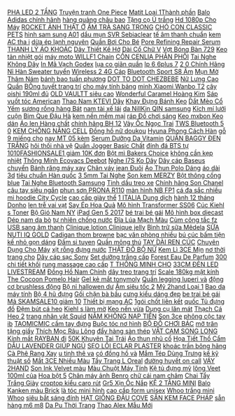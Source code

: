 [ PHA LED 2 TẦNG](https://cuahang1.github.io/p0/22/728/pha-led-2-tang-cho-ex150-mua-hang-online/) [ Truyện tranh One Piece](https://cuahang1.github.io/p0/0/62/truyen-tranh-one-piece-tap-94-bia-roi-mua-hang-online/) [ Matit Loại 1Thành phần](https://cuahang1.github.io/p0/12/391/tret-matit-loai-1thanh-phan-va-2-thanh-phan-son-oto-xe-may-mo-hinh-mua-hang-online/) [Balo Adidas chính hãnh](https://cuahang1.github.io/p0/16/552/balo-adidas-chinh-hanh-mua-hang-online/) [ hàng quảng châu bao](https://cuahang1.github.io/p0/1/673/tui-xach-nu-moc-khoa-hang-quang-chau-bao-chat-mua-hang-online/) [ Tặng cọ Ủ trắng](https://cuahang1.github.io/p0/11/252/moitang-co-u-trang-ca-phe-chinh-hang-mua-hang-online/) [ Hd 1080p Cho Máy](https://cuahang1.github.io/p0/17/951/webcam-hd-1080p-cho-may-tinh-mua-hang-online/) [ ROCKET ẢNH THẬT Ở](https://cuahang1.github.io/p0/18/139/balo-5theway-tiedye-rocket-anh-that-o-cuoi-mua-hang-online/) [ ẤM TRÀ SANG TRỌNG](https://cuahang1.github.io/p0/6/645/bo-am-chen-tra-coi-xay-luoi-kieu-co-cao-cap-bo-am-tra-sang-trong-9-mon-mua-hang-online/) [ CHÓ CON CLASSIC PETS](https://cuahang1.github.io/p0/19/662/thuc-an-cho-con-classic-pets-400g-mua-hang-online/) [ hình sam sung A01](https://cuahang1.github.io/p0/15/889/man-hinh-sam-sung-a01-nguyen-bo-mua-hang-online/) [ dầu mụn SVR Sebiaclear](https://cuahang1.github.io/p0/11/73/sua-rua-mat-chua-pha-danh-cho-da-hon-hop-da-dau-mun-svr-sebiaclear-gel-moussant-55ml-mua-hang-online/) [ tế âm thanh chuẩn](https://cuahang1.github.io/p0/10/897/tai-nghe-bluetooth-i12-tws-50-tai-nghe-i12-khong-day-ban-quoc-te-am-thanh-chuan-hifi-dung-cho-ios-android-mua-hang-online/) [ kem AC tha i](https://cuahang1.github.io/p0/20/634/1-hop-kem-ac-thai-arche-pearl-cream-mua-hang-online/) [ dừa ép lạnh nguyên](https://cuahang1.github.io/p0/1/630/dau-dua-ep-lanh-nguyen-chat-organic-250ml-viet-coco-mua-hang-online/) [ Quần Bơi Cho Bé](https://cuahang1.github.io/p0/17/221/quan-boi-cho-be-trai-mua-hang-online/) [ Pore Refining Repair Serum](https://cuahang1.github.io/p0/12/375/serum-tai-tao-lo-chan-long-skeyndor-clear-balance-pore-refining-repair-serum-50ml-mua-hang-online/) [ THANH LÝ ÁO KHOÁC](https://cuahang1.github.io/p0/20/927/thanh-ly-ao-khoac-thu-mua-hang-online/) [ Dây Thiết Kế Hở](https://cuahang1.github.io/p0/2/976/ao-co-yem-cot-day-thiet-ke-ho-lung-thoi-trang-nu-quyen-ru-mua-hang-online/) [ Dài Cổ Chữ V](https://cuahang1.github.io/p0/11/277/xiaozhainv-ao-len-tay-dai-co-chu-v-dang-rong-hoa-tiet-soc-ngang-nang-dong-theo-phong-cach-han-quoc-hop-thoi-trang-mua-hang-online/) [ Vợt Bóng Bàn 729](https://cuahang1.github.io/p0/22/531/vot-bong-ban-729-2040s-mua-hang-online/) [ Keo tản nhiệt gói](https://cuahang1.github.io/p0/17/854/keo-tan-nhiet-goi-nho-mua-hang-online/) [ máy moto WILLF1 Chain](https://cuahang1.github.io/p0/16/451/chai-xit-suong-sen-boi-tron-sen-xe-may-moto-willf1-chain-lube-400ml-tang-kem-ban-chai-ve-sinh-sen-3d-mua-hang-online/) [ CỒN CENLIA PHÂN PHỐI](https://cuahang1.github.io/p0/6/406/toner-khong-con-cenlia-phan-phoi-chinh-hang-mua-hang-online/) [ Tai Nghe Không Dây](https://cuahang1.github.io/p0/9/78/tai-nghe-khong-day-bluetooth-cao-cap-phien-ban-hoco-pro-dinh-vi-doi-ten-dung-cho-ios-va-androi-mua-hang-online/) [ In Mã Vạch Godex](https://cuahang1.github.io/p0/15/998/may-in-ma-vach-godex-g500-mua-hang-online/) [ lụa co giãn quần](https://cuahang1.github.io/p0/0/637/quan-au-nam-gman-ong-con-theu-hoa-tiet-vai-lua-co-gianquan-tay-nam-khong-nhan-khong-xu-3-mauqato-mua-hang-online/) [ Ip 6 6plus 7](https://cuahang1.github.io/p0/13/328/freeship-kinh-cuong-luc-iphone-15d-cho-dong-ip-66plus77plus88plusxxsxs-max1111pro-maxip1212pro12-promax-mua-hang-online/) [ 2 0 Chính Hãng](https://cuahang1.github.io/p0/18/359/cap-usb-20-chinh-hang-ugreen-us102-mua-hang-online/) [Nỉ Hàn Sweater tuyển](https://cuahang1.github.io/p0/1/405/ni-han-sweater-tuyen-mua-hang-online/) [ Wireless 2 4G Cáp](https://cuahang1.github.io/p0/21/606/rk987-new-hotswap-ban-phim-co-royal-kludge-rk987-ket-noi-3-thiet-bi-bluetooth-50-wireless-24g-cap-type-c-mua-hang-online/) [ Bluetooth Sport S8 Âm](https://cuahang1.github.io/p0/9/250/tai-nghe-bluetooth-sport-s8-am-thanh-sieu-bass-tai-nghe-khong-day-mua-hang-online/) [ Mụn Mờ Thâm Nám](https://cuahang1.github.io/p0/8/691/chinh-hang-vien-uong-biocystine-vien-uong-dep-da-dep-toc-giam-mun-mo-tham-nam-chong-lao-hoa-mua-hang-online/) [ bánh bao tuấn phương](https://cuahang1.github.io/p0/10/505/bot-banh-bao-tuan-phuong-400g-co-men-no-mua-hang-online/) [ DOT TO DOT CHEZBEBE](https://cuahang1.github.io/p0/19/635/chan-long-tuyet-dot-to-dot-chezbebe-90x130-cm-made-in-korea-ib-chon-mau-mua-hang-online/) [ Nữ Lưng Cao Quần](https://cuahang1.github.io/p0/7/941/quan-jean-nu-lung-cao-quan-skinny-de-phoi-do-quan-bo-cam-ket-giat-khong-phai-mau-mua-hang-online/) [ BÔng tuyết trang trí](https://cuahang1.github.io/p0/20/109/bong-tuyet-trang-tri-noel-mua-hang-online/) [ cho máy tính bảng](https://cuahang1.github.io/p0/6/631/op-bao-ve-trong-suot-cho-may-tinh-bang-samsung-tab-s7-fe-s7-a7-lite-s6lite-mua-hang-online/) [ minh Xiaomi Wanbo T2](https://cuahang1.github.io/p0/10/438/may-chieu-thong-minh-xiaomi-wanbo-t2-max-1080p-phien-ban-quoc-te-ket-noi-wifi-mini-nho-gon-chinh-hang-minh-tin-shop-mua-hang-online/) [ cây oishi 190ml đủ](https://cuahang1.github.io/p0/10/975/10-goi-nuoc-trai-cay-oishi-190ml-du-8-vi-mua-hang-online/) [ OLD VAULTT siêu cao](https://cuahang1.github.io/p0/8/656/tang-billtathopday-giay-old-vaultt-sieu-cao-cap-nam-nu-mua-hang-online/) [ Wonderful Caramel Hoàng Kim](https://cuahang1.github.io/p0/11/686/tran-chau-wonderful-caramel-hoang-kim-goi-1kg-mua-hang-online/) [ Sáp vuốt tóc American](https://cuahang1.github.io/p0/15/874/sap-vuot-toc-american-crew-fiber-85g-mua-hang-online/) [ Thao Nam KTEVI Dây](https://cuahang1.github.io/p0/11/571/dong-ho-the-thao-nam-ktevi-day-da-cao-cap-mua-hang-online/) [ Khay Đựng Bánh Kẹo](https://cuahang1.github.io/p0/10/895/bo-khay-dung-banh-keo-3-tang-xinh-xan-mua-hang-online/) [ Dắt Mèo Cổ Yếm](https://cuahang1.github.io/p0/17/470/day-dat-meo-co-yem-du-mau-mua-hang-online/) [ sương rồng hàng Bát](https://cuahang1.github.io/p0/8/634/chau-gom-su-kim-cuong-trong-cay-canh-mini-sen-da-suong-rong-hang-bat-trang-men-dep-7x9cm-mua-hang-online/) [ nam tài xế lái](https://cuahang1.github.io/p0/7/450/mat-kinh-cho-nam-tai-xe-lai-o-to-mua-hang-online/) [ da NillKin QIN samsung](https://cuahang1.github.io/p0/20/221/bao-da-nillkin-qin-samsung-a30-mua-hang-online/) [Kích mí lưới cuộn](https://cuahang1.github.io/p0/20/689/kich-mi-luoi-cuon-mua-hang-online/) [ Bim Que Đậu Hà](https://cuahang1.github.io/p0/20/743/1kg-bim-que-dau-ha-lan-mua-hang-online/) [ kem nền mềm mại](https://cuahang1.github.io/p0/6/813/mut-tan-kem-nen-mem-mai-va-tien-loi-cho-phai-dep-mua-hang-online/) [ ráp Đồ chơi sáng](https://cuahang1.github.io/p0/4/284/mo-hinh-3d-giay-tu-lap-rap-do-choi-sang-tao-mo-hinh-nha-pho-mua-hang-online/) [ Keo mxbon Keo dán](https://cuahang1.github.io/p0/0/531/keo-mxbon-keo-dan-mong-tay-mxbon-mua-hang-online/) [ Áo len Hàng chất](https://cuahang1.github.io/p0/4/574/cadigan-ao-cardigan-ao-len-hang-chat-luong-cao-mua-hang-online/) [ chính hãng BH 12](https://cuahang1.github.io/p0/1/361/nhiet-ke-dien-tu-hong-ngoai-cam-ung-do-tran-da-nang-infrared-ck-t1502-chinh-hang-bh-12-thang-mua-hang-online/) [ Vảy Ốc Ngọc Trai](https://cuahang1.github.io/p0/6/129/ma-2010fmcgsale-giam-8-don-500k-cay-vay-oc-ngoc-trai-rotala-pearl-mua-hang-online/) [ TWS Bluetooth 5 0](https://cuahang1.github.io/p0/5/946/tai-nghe-i12-tws-bluetooth-50-cam-ung-mua-hang-online/) [ KEM CHỐNG NẮNG CELL](https://cuahang1.github.io/p0/20/137/kem-chong-nang-cell-fusion-c-mua-hang-online/) [ Đồng hồ nữ doukou](https://cuahang1.github.io/p0/2/264/dong-ho-nu-doukou-ulzzang-mua-hang-online/) [ Hyuna Phong Cách Hàn](https://cuahang1.github.io/p0/5/962/vo-cotton-co-cao-in-chu-hyuna-phong-cach-han-quoc-mua-hang-online/) [ gỗ 9 miếng cho](https://cuahang1.github.io/p0/10/414/do-choi-xep-hinh-tranh-ghep-go-9-mieng-cho-be-phat-trien-tri-tue-mua-hang-online/) [ nay MT 05 kèm](https://cuahang1.github.io/p0/11/971/tui-xach-deo-cheo-nu-hot-nhat-hien-nay-mt-05-kem-anh-va-video-that-mua-hang-online/) [ Serum Dưỡng Da Vitamin](https://cuahang1.github.io/p0/19/896/serum-duong-da-vitamin-c-mua-hang-online/) [QUẦN BAGGY ĐEN TRẮNG](https://cuahang1.github.io/p0/17/218/quan-baggy-den-trang-mua-hang-online/) [ hôi thối nhà vệ](https://cuahang1.github.io/p0/21/973/-mua-hang-online/) [ Quần Jogger Basic Chất](https://cuahang1.github.io/p0/0/120/quan-jogger-basic-chat-nhung-tam-hang-dat-truoc-mua-hang-online/) [ đính đá BTS tự](https://cuahang1.github.io/p0/4/220/tranh-dinh-da-bts-tu-lam-qua-luu-niem-postcard-poster-bts-mua-hang-online/) [ 1010FASHIONSALE1 giảm 10K đơn](https://cuahang1.github.io/p0/2/434/ma-1010fashionsale1-giam-10k-don-50k-ao-khoac-sanlutoz-giup-giu-am-vao-mua-dong-cho-be-gai-mua-hang-online/) [ Bột mì Bakers Choice](https://cuahang1.github.io/p0/11/101/bot-mi-bakers-choice-13-bot-mi-so-13-mua-hang-online/) [ không cần kẹp nhiệt](https://cuahang1.github.io/p0/11/449/thuoc-duoi-ep-toc-tai-nha-khong-can-kep-nhiet-nha-hatao-100ml-mua-hang-online/) [ Thông Minh Ecovacs Deebot](https://cuahang1.github.io/p0/7/400/robot-hut-bui-lau-nha-thong-minh-ecovacs-deebot-ozmo-u2-pro-luc-hut-1600pa-ban-quoc-te-bao-hanh-12-thang-mua-hang-online/) [ Nghe I7S Ko Dây](https://cuahang1.github.io/p0/12/973/tai-nghe-i7s-ko-day-ket-noi-bluetooth-tai-nghe-i7s-50-phien-ban-moi-nhat-2019-tinh-nang-vuot-troi-mua-hang-online/) [ Dây cáp Baseus chuyển](https://cuahang1.github.io/p0/0/485/day-cap-baseus-chuyen-doi-dau-cam-type-c-sang-cong-am-thanh-35mm-mua-hang-online/) [ Bánh răng máy xay](https://cuahang1.github.io/p0/16/163/banh-rang-may-xay-sunhouse-5li-mua-hang-online/) [ Chân váy jean Đuôi](https://cuahang1.github.io/p0/3/829/chan-vay-jean-duoi-ca-lung-cao-dang-chu-a-thoi-trang-xuan-he-mua-hang-online/) [ Áo Thun Polo Dáng](https://cuahang1.github.io/p0/8/379/ao-thun-polo-dang-rong-m-2xl-tay-ngan-phong-cach-han-quoc-thich-hop-voi-ban-nu-duoi-100kg-mua-hang-online/) [áo dài 3d](https://cuahang1.github.io/p0/21/623/ao-dai-3d-mua-hang-online/) [ tiêu chuẩn Hàn quốc](https://cuahang1.github.io/p0/8/721/khau-trang-dn-mask-tieu-chuan-han-quoc-kf94-goi-5-chiec-mua-hang-online/) [ 3 5mm Tai Nghe](https://cuahang1.github.io/p0/10/26/dau-cam-usb-35mm-tai-nghe-co-day-soyto-sy440-kem-mic-xoay-360-do-mua-hang-online/) [Son kem MERZY](https://cuahang1.github.io/p0/17/40/son-kem-merzy-mua-hang-online/) [ Bột thông cống blue](https://cuahang1.github.io/p0/19/137/bot-thong-cong-blue-100gram-mua-hang-online/) [ Tai Nghe Bluetooth Samsung](https://cuahang1.github.io/p0/4/465/tai-nghe-bluetooth-samsung-uflex-chong-on-khong-day-the-thao-cao-cap-bh-12-thang-mua-hang-online/) [Tinh dầu treo xe](https://cuahang1.github.io/p0/22/237/tinh-dau-treo-xe-mua-hang-online/) [ Chính hãng Son Chanel](https://cuahang1.github.io/p0/8/474/chinh-hang-son-chanel-rouge-coco-flash-hydrating-vibrant-shine-lip-color-128-mood-mua-hang-online/) [ câu tay siêu ngắn](https://cuahang1.github.io/p0/17/321/can-cau-tay-sieu-ngan-okima-mua-hang-online/) [ phun sơn PRONA R110](https://cuahang1.github.io/p0/16/133/sung-phun-son-prona-r110-g13-mua-hang-online/) [ màn hình NB FP1](https://cuahang1.github.io/p0/11/669/kep-man-hinh-nb-fp1-17-27-inch-su-dung-cho-man-hinh-khong-co-oc-chuan-vesa-co-the-lap-cung-nb-f80-nb-h80-mua-hang-online/) [ cá đa sắc nhiều](https://cuahang1.github.io/p0/15/523/bo-10-phao-cau-ca-da-sac-nhieu-kich-thuoc-chuyen-dung-mua-hang-online/) [ mi hoodie City Cycle](https://cuahang1.github.io/p0/5/209/ao-khoac-so-mi-hoodie-city-cycle-ao-chong-nang-nam-nu-unisex-form-rong-local-brand-mua-hang-online/) [ cao cấp giày thể](https://cuahang1.github.io/p0/17/586/giay-snk-lv-nam-cao-cap-giay-the-thao-nam-tang-chieu-cao-hang-fullbox-mua-hang-online/) [ 1 ITALIA Dung dịch](https://cuahang1.github.io/p0/4/887/dung-dich-ve-sinh-phu-nuban-chay-so-1-italia-dung-dich-ve-sinh-chilly-delicato-ngan-mui-khang-khuan-diu-nhe-chai-200ml-mua-hang-online/) [ hành 12 tháng Donho](https://cuahang1.github.io/p0/5/6/rolexvien-tron-dong-ho-nam-rolex-hang-cao-cap-day-duc-dac-khong-bay-mau-bao-hanh-12-thang-donhorolex-mua-hang-online/) [ len trễ vai vạt](https://cuahang1.github.io/p0/2/710/san-ao-len-tre-vai-vat-gap-better-mua-hang-online/) [ Say Ép Hoa Quả](https://cuahang1.github.io/p0/16/947/may-say-ep-hoa-qua-bang-tay-mua-hang-online/) [ Mô hình Transformer SS06](https://cuahang1.github.io/p0/13/852/mo-hinh-transformer-ss06-starscream-mua-hang-online/) [ Cúc Kiehl s Toner](https://cuahang1.github.io/p0/1/576/toner-hoa-cuc-kiehls-250ml-500ml-sua-rua-mat-hoa-cuc-kiehls-toner-kiehls-hang-chinh-hang-du-bill-mua-hang-online/) [ Bộ Gió Nam NY](https://cuahang1.github.io/p0/11/941/sale-soc-bo-gio-nam-ny-cao-cap-lot-luoi-mua-hang-online/) [ iPad Gen 5 2017](https://cuahang1.github.io/p0/18/503/ipad-gen-5-2017-su-dung-wifi-32g-mua-hang-online/) [ bé trai bé gái](https://cuahang1.github.io/p0/23/267/ao-muji-xuat-nhat-cho-be-trai-be-gai-chat-cotton-xuat-xin-mua-hang-online/) [ Mô hình box diecast](https://cuahang1.github.io/p0/3/786/mo-hinh-box-diecast-118-miniature-mua-hang-online/) [Dép nam da bò](https://cuahang1.github.io/p0/15/988/dep-nam-da-bo-mua-hang-online/) [ tự nhiên chống nước](https://cuahang1.github.io/p0/10/146/mascara-lam-day-va-dai-mi-tu-nhien-chong-nuoc-chong-mo-hoi-lau-troi-thich-hop-cho-nguoi-moi-bat-dau-mua-hang-online/) [ Đĩa Lúa Mạch Màu](https://cuahang1.github.io/p0/3/549/set-8-dia-lua-mach-mau-pastel-mua-hang-online/) [Cùm công tắc fz](https://cuahang1.github.io/p0/18/941/cum-cong-tac-fz-mua-hang-online/) [ USB sang âm thanh](https://cuahang1.github.io/p0/13/730/day-chuyen-usb-sang-am-thanh-3d-51-mua-hang-online/) [ Clinique lotion Clinique jelly](https://cuahang1.github.io/p0/3/855/kem-duong-am-clinique-gel-clinique-lotion-clinique-jelly-125ml-200ml-mua-hang-online/) [ Bình trữ sữa Mêdela](https://cuahang1.github.io/p0/20/844/binh-tru-sua-medela-250ml-mua-hang-online/) [ SỮA NUTI IQ GOLD](https://cuahang1.github.io/p0/21/716/sua-nuti-iq-gold-step-3-900g-mua-hang-online/) [Cadigan thom browne](https://cuahang1.github.io/p0/13/500/cadigan-thom-browne-mua-hang-online/) [ bạc văn phòng nhiều](https://cuahang1.github.io/p0/15/635/chieu-bac-van-phong-nhieu-kich-thuoc-mua-hang-online/) [ bú cúc bấm tiện](https://cuahang1.github.io/p0/7/493/ao-nguc-cho-con-bu-cuc-bam-tien-loi-mua-hang-online/) [ kế nhỏ gọn dáng](https://cuahang1.github.io/p0/9/965/may-ep-cham-may-ep-trai-cay-hoa-qua-toc-do-cham-thiet-ke-nho-gon-dang-tien-loi-mua-hang-online/) [Đầm si tuyen](https://cuahang1.github.io/p0/19/613/dam-si-tuyen-mua-hang-online/) [Quần mông thú](https://cuahang1.github.io/p0/15/355/quan-mong-thu-mua-hang-online/) [ TAY DÀI REN CÚC](https://cuahang1.github.io/p0/4/451/ao-croptop-tay-dai-ren-cuc-that-a2-mua-hang-online/) [ Chuyên Dụng Cho Máy](https://cuahang1.github.io/p0/16/779/day-deo-vai-mau-den-chuyen-dung-cho-may-anh-dslr-mua-hang-online/) [ xịt rỗng đựng nước](https://cuahang1.github.io/p0/11/559/binh-xit-rong-dung-nuoc-khu-trung-dung-tich-38ml-mua-hang-online/) [ THẬT ĐỒ BỘ NỮ](https://cuahang1.github.io/p0/4/944/do-bo-kate-co-beo-in-hinh-anh-that-do-bo-nu-do-bo-mac-nha-do-bo-bo-sua-bo-kate-in-hinh-mua-hang-online/) [ Kem Lì 3CE Mịn](https://cuahang1.github.io/p0/1/95/son-kem-li-3ce-min-nhe-nhu-may-4g-mua-hang-online/) [ nơ thời trang cho](https://cuahang1.github.io/p0/5/154/kep-toc-no-thoi-trang-cho-nu-mua-hang-online/) [Dây cáp sạc Sony](https://cuahang1.github.io/p0/20/781/day-cap-sac-sony-mua-hang-online/) [ Set dưỡng trắng cấp](https://cuahang1.github.io/p0/4/79/san-set-duong-trang-cap-am-8-cup-water-mua-hang-online/) [ Forest Eau De Parfum](https://cuahang1.github.io/p0/3/682/nuoc-hoa-vung-kin-nu-midnight-forest-eau-de-parfum-luu-huong-lau-chai-10ml-loli-the-wolf-mua-hang-online/) [ 300 chi tiết khối](https://cuahang1.github.io/p0/1/333/bo-do-choi-xep-hinh-lego-sieu-chac-300-chi-tiet-khoi-xay-dung-kim-cuong-mua-hang-online/) [ rung massage cao cấp](https://cuahang1.github.io/p0/0/911/bao-hanh-2-nam-may-rua-mat-rung-massage-cao-cap-maseki-nhat-ban-tri-mun-va-cham-soc-da-mat-mua-hang-online/) [ T THÔNG MINH CHO](https://cuahang1.github.io/p0/12/37/bo-lego-520-chi-tiet-thong-minh-cho-be-mua-hang-online/) [ 33CM ĐÈN LED LIVESTREAM](https://cuahang1.github.io/p0/3/699/den-tro-sang-quay-tiktok-video-livestream-size-2m-30cm-33cm-den-led-livestream-30cm-33cm-mua-hang-online/) [ Đồng Hồ Nam Chính](https://cuahang1.github.io/p0/0/780/dong-ho-nam-chinh-hang-wwoor-8829-day-thep-manh-cao-cap-mua-hang-online/) [ dây treo trang trí](https://cuahang1.github.io/p0/14/937/day-treo-trang-tri-tet-mua-hang-online/) [ Scale 180kg mặt kính](https://cuahang1.github.io/p0/2/493/hang-chinh-hang-can-suc-khoe-dien-tu-personal-scale-180kg-mat-kinh-cuong-luc-hinh-heo-hong-de-thuong-can-dien-tu-mua-hang-online/) [ The Cocoon Pomelo Hair](https://cuahang1.github.io/p0/20/621/nuoc-duong-toc-giam-gay-rung-va-lam-mem-toc-tinh-dau-buoi-the-cocoon-pomelo-hair-tonic-140ml-mua-hang-online/) [ Gel kẻ mắt tonymoly](https://cuahang1.github.io/p0/0/976/gel-ke-mat-tonymoly-backstage-gel-eyeliner-mua-hang-online/) [ Quần legging luperi và](https://cuahang1.github.io/p0/14/310/combo-quan-legging-luperi-va-zara-size-xl-mua-hang-online/) [ động cơ brushless động](https://cuahang1.github.io/p0/11/337/dong-co-khong-choi-than-dong-co-brushless-dong-co-bldc-thanh-ly-mua-hang-online/) [ Bộ nỉ hallowen dư](https://cuahang1.github.io/p0/9/106/bo-ni-hallowen-du-xin-cho-be-mua-hang-online/) [ Ấm siêu tốc 2](https://cuahang1.github.io/p0/18/582/am-sieu-toc-2-lop-mua-hang-online/) [ Mỹ 2hand Loại 1](https://cuahang1.github.io/p0/5/225/ao-phong-my-2hand-loai-1-ao-2hand-thun-my-mua-hang-online/) [ Bao da máy tính](https://cuahang1.github.io/p0/9/577/bao-da-may-tinh-bang-hoa-tiet-dang-yeu-cho-samsung-galaxy-tab-s7-fe-sm-t730-t735-t736-mua-hang-online/) [ Bộ 4 hũ đựng](https://cuahang1.github.io/p0/11/970/bo-4-hu-dung-gia-vi-kem-khay-va-thia-xinh-mua-hang-online/) [ Gối chặn bà bầu](https://cuahang1.github.io/p0/18/459/goi-ba-bau-goi-chan-ba-bau-hot-mua-hang-online/) [ cưng kiểu dáng đẹp](https://cuahang1.github.io/p0/4/656/vong-co-danh-cho-thu-cung-kieu-dang-dep-mat-mp0050-mua-hang-online/) [ be trai bé gái](https://cuahang1.github.io/p0/7/327/bo-len-dai-tay-thu-dong-cho-be-trai-be-gai-chat-thun-len-gan-minky-mom-chat-cuc-dep-mua-hang-online/) [ Mã SKAMSALE10 giảm 10](https://cuahang1.github.io/p0/3/754/ma-skamsale10-giam-10-don-200k-giay-cv-taobao-nhieu-mau-de-cao-mui-bong-full-box-mua-hang-online/) [ Thiết bị mạng AC](https://cuahang1.github.io/p0/12/125/tp-link-bo-phat-wifi-khong-day-thiet-bi-mang-ac-1200mbps-archer-c50-ac-750mbps-dir-806a-hang-chinh-hang-mua-hang-online/) [ 1gói chốt liên kết](https://cuahang1.github.io/p0/16/126/100-bo-1goi-chot-lien-ket-oc-cam-cariny-mua-hang-online/) [ quốc Tủ đựng đồ](https://cuahang1.github.io/p0/22/920/freeship-toan-quoc-tu-dung-do-mdf-cao-cap-malm-5-tang-thiet-ke-bac-au-thoi-thuong-tu-scandi-home-mua-hang-online/) [Đệm bút cá heo](https://cuahang1.github.io/p0/14/269/dem-but-ca-heo-mua-hang-online/) [ Kiehl s làm mờ](https://cuahang1.github.io/p0/1/41/serum-kiehls-lam-mo-tham-nam-kiehls-clearly-corrective-dark-spot-mua-hang-online/) [Keo nến vừa](https://cuahang1.github.io/p0/17/12/keo-nen-vua-mua-hang-online/) [ Dụng cụ lăn mát](https://cuahang1.github.io/p0/6/365/dung-cu-lan-mat-xa-ngon-tay-tien-loi-mua-hang-online/) [ Thạch Cá Heo 2](https://cuahang1.github.io/p0/18/190/thach-ca-heo-25kg-mua-hang-online/) [ trang nhân vật Squid](https://cuahang1.github.io/p0/8/938/bo-do-hoa-trang-nhan-vat-squid-game-merch-phong-cach-han-quoc-thoi-trang-2021-mua-hang-online/) [ NĂM KHÔNG NẠP TIỀN](https://cuahang1.github.io/p0/0/504/sim-4g-vina-tron-goi-1-nam-khong-nap-tien-tu-5gb-120gb-data-toc-do-cao-mien-phi-mua-hang-online/) [Son 3ce](https://cuahang1.github.io/p0/13/742/son-3ce-mua-hang-online/) [ phông cộc tay ib](https://cuahang1.github.io/p0/0/742/ao-phong-coc-tay-ib-mau-mua-hang-online/) [ TAOMICMIC cầm tay đựng](https://cuahang1.github.io/p0/16/956/vi-nu-nhieu-ngan-mini-taomicmic-cam-tay-dung-tien-nho-gon-bo-tui-lot-store-vd406-mua-hang-online/) [ Buộc tóc nơ hình](https://cuahang1.github.io/p0/15/923/buoc-toc-no-hinh-hoa-cuc-mua-hang-online/) [ BỘ ĐỒ CHƠI BÁC](https://cuahang1.github.io/p0/19/680/bo-do-choi-bac-si-mua-hang-online/) [ mỡ trăn tặng giấy](https://cuahang1.github.io/p0/16/804/chinh-hang-combo-triet-long-vinh-vien-gom-2-san-pham-1-wax-long-tay-long-1-tinh-chat-mo-tran-tang-giay-wax-que-mua-hang-online/) [ Thích Mọc Râu Lông](https://cuahang1.github.io/p0/8/776/thuoc-kich-thich-moc-rau-long-toc-thai-lan-snor-mua-hang-online/) [ đẩy hàng sàn thép](https://cuahang1.github.io/p0/9/411/sieu-tai-trong-xe-day-hang-san-thep-trong-tai-200kg-gap-gon-mua-hang-online/) [VẮT CAM SONG LONG](https://cuahang1.github.io/p0/14/177/vat-cam-song-long-mua-hang-online/) [ Kính mắt RAYBAN đi](https://cuahang1.github.io/p0/22/105/kinh-mat-rayban-di-dem-mua-hang-online/) [ 50K Khuyên Tai Trái](https://cuahang1.github.io/p0/2/44/ma-1010fashionsale1-giam-10k-don-50k-khuyen-tai-trai-tim-dinh-ngoc-trai-phong-cach-han-quoc-mua-hang-online/) [ Áo thun nhũ cổ](https://cuahang1.github.io/p0/18/734/ao-thun-nhu-co-ba-phan-mua-hang-online/) [ Họa Tiết Thổ Cẩm](https://cuahang1.github.io/p0/18/172/khan-choang-hoa-tiet-tho-cam-di-bien-sang-chanh-mua-hang-online/) [ DẦU LAVENDER GIÚP NGỦ](https://cuahang1.github.io/p0/19/556/dau-lavender-giup-ngu-ngon-mua-hang-online/) [ SẸO LỒI ECLAR PLASTER](https://cuahang1.github.io/p0/14/732/mieng-ep-seo-loi-eclar-plaster-hisamitsu-nhat-ban-mua-hang-online/) [ khoác trần bông hãng](https://cuahang1.github.io/p0/8/283/ao-khoac-tran-bong-hang-moon-mua-hang-online/) [ Cà Phê Rang Xay](https://cuahang1.github.io/p0/5/724/ca-phe-rang-xay-sanh-dieu-highlands-coffee-200ggoi-mua-hang-online/) [ u tinh thê va](https://cuahang1.github.io/p0/15/802/serum-duong-da-chong-lao-hoa-hc-healthycare-serum-nhau-cuu-tinh-the-vang-mua-hang-online/) [ có đồng hồ và](https://cuahang1.github.io/p0/12/833/hop-dung-giay-an-tren-o-to-3-chuc-nang-co-dong-ho-va-bang-so-dien-thoai-s043-mua-hang-online/) [ Mắm Tép Dùng Trưng](https://cuahang1.github.io/p0/22/777/mam-tep-dung-trung-thit-1kg-ba-lang-mua-hang-online/) [ kế kỹ thuật số](https://cuahang1.github.io/p0/7/87/volt-ke-ky-thuat-so-hien-thi-led-dc-0-30v-cho-xe-hoi-mua-hang-online/) [ Mắt 3CE Nhiều Màu](https://cuahang1.github.io/p0/15/607/bang-phan-mat-3ce-nhieu-mau-tone-am-va-lanh-85g-mua-hang-online/) [ Tẩy Trang L Oreal](https://cuahang1.github.io/p0/1/647/ma-fmcgmall-giam-8-don-tu-250k-tay-trang-loreal-paris-skincare-micellar-400ml-mua-hang-online/) [ đường huyết on call](https://cuahang1.github.io/p0/7/58/que-thu-duong-huyet-on-call-plus-nhap-khau-chinh-hang-mua-hang-online/) [VÁY 2HAND](https://cuahang1.github.io/p0/19/99/vay-2hand-mua-hang-online/) [Son Ink Velvet màu](https://cuahang1.github.io/p0/17/660/son-ink-velvet-mau-mua-hang-online/) [ Màu Chuột Máy Tính](https://cuahang1.github.io/p0/12/181/chuot-led-gaming-doi-mau-chuot-may-tinh-co-day-choi-game-den-led-7-mau-sieu-dep-mua-hang-online/) [ Kệ tủ đựng mỹ](https://cuahang1.github.io/p0/21/773/sale-soc-ke-tu-dung-my-pham-do-trang-diem-trong-suot-4-tang-tashuan-ts-5338-mua-hang-online/) [ lông Veet 100ml của](https://cuahang1.github.io/p0/2/528/kem-tay-long-veet-100ml-cua-phap-mua-hang-online/) [Hoa bột 5](https://cuahang1.github.io/p0/16/743/hoa-bot-5-mua-hang-online/) [ Chân máy ảnh Benro](https://cuahang1.github.io/p0/22/179/chan-may-anh-benro-t600ex-mua-hang-online/) [ chữ cái nam châm](https://cuahang1.github.io/p0/17/653/bo-chu-cai-nam-cham-antona-mua-hang-online/) [ Chai Tẩy Trắng Giày](https://cuahang1.github.io/p0/20/209/chai-tay-trang-giay-cuc-nhanh-cuc-trang-mua-hang-online/) [ croptop kiểu caro rút](https://cuahang1.github.io/p0/11/176/ao-croptop-kieu-caro-rut-nguc-thoi-trang-mua-hang-online/) [ Gr5 Xịn Ốc Nắp](https://cuahang1.github.io/p0/6/57/oc-titan-gr5-xin-oc-nap-dau-zin-mua-hang-online/) [ KỆ 2 TẦNG MINI](https://cuahang1.github.io/p0/5/999/freeship-ke-2-tang-mini-da-nang-nha-bep-nha-tam-giao-mau-ngau-nhien-mua-hang-online/) [Balo Kanken màu Brick](https://cuahang1.github.io/p0/20/486/balo-kanken-mau-brick-mua-hang-online/) [ là tóc mini hình](https://cuahang1.github.io/p0/3/22/may-duoi-la-toc-mini-hinh-cute-mua-hang-online/) [ cao cấp form unisex](https://cuahang1.github.io/p0/20/213/mu-bucket-tron-non-tai-beo-vanh-tron-tron-chat-nhung-tam-cao-cap-form-unisex-nam-nu-n14-mua-hang-online/) [ Whoo trắng mini Whoo](https://cuahang1.github.io/p0/2/163/set-whoo-trang-mini-whoo-seol-radiant-white-special-gift-set-hang-cty-date2023-mua-hang-online/) [ siêu bắt sáng đính](https://cuahang1.github.io/p0/5/117/mix-size-10mm-ma-sk02-mau-trang-ab-da-khoi-chan-nhon-size-trung-sieu-bat-sang-dinh-dan-mong-mua-hang-online/) [HẠT GIỐNG ĐẬU COVE](https://cuahang1.github.io/p0/22/365/hat-giong-dau-cove-mua-hang-online/) [ SĂN KEM FACE PHÁP](https://cuahang1.github.io/p0/7/474/hang-co-san-kem-face-phap-chinh-hang-100-mua-hang-online/) [ sẵn hàng m6 m8](https://cuahang1.github.io/p0/4/534/ga-goi-ni-theu-muji-nhap-khau-san-hang-m6-m8-2m2-mua-hang-online/) [ Da Pu Thời Trang](https://cuahang1.github.io/p0/20/234/victoria-s-secret-balo-da-pu-thoi-trang-cho-nu-mua-hang-online/) [ Thao Alex Mẫu Mới](https://cuahang1.github.io/p0/10/969/ao-bra-the-thao-alex-mau-moi-sieu-hot-mua-hang-online/) 